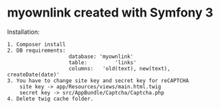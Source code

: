 myownlink created with Symfony 3
====
Installation:

    1. Composer install
    2. DB requirements: 
                        database: 'myownlink'
                        table:         'links'
                        columns:   'old(text), new(text), createDate(date)'
    3. You have to change site key and secret key for reCAPTCHA
        site key -> app/Resources/views/main.html.twig
        secret key -> src/AppBundle/Captcha/Captcha.php
    4. Delete twig cache folder.
